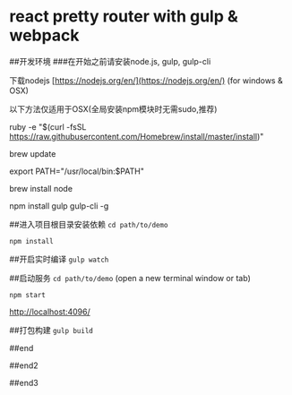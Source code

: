 # react pretty router with gulp & webpack

##开发环境
###在开始之前请安装node.js, gulp, gulp-cli

下载nodejs [https://nodejs.org/en/](https://nodejs.org/en/) (for windows & OSX)

以下方法仅适用于OSX(全局安装npm模块时无需sudo,推荐)

ruby -e "$(curl -fsSL https://raw.githubusercontent.com/Homebrew/install/master/install)"

brew update

export PATH="/usr/local/bin:$PATH"

brew install node

npm install gulp gulp-cli -g


##进入项目根目录安装依赖
`cd path/to/demo`

`npm install`


##开启实时编译
`gulp watch`


##启动服务
`cd path/to/demo` (open a new terminal window or tab)

`npm start`

[http://localhost:4096/](http://localhost:4096/)

##打包构建
`gulp build`


##end

##end2

##end3

